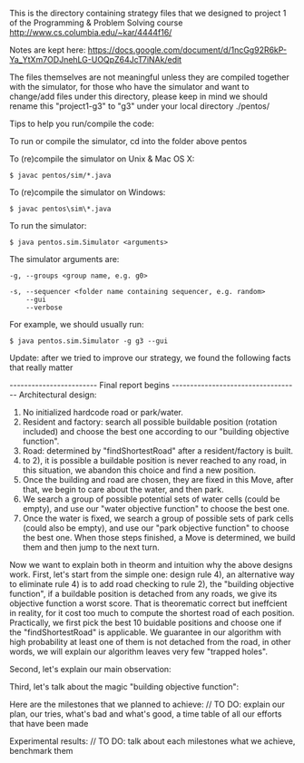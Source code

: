 This is the directory containing strategy files that we designed to project 1 of the Programming & Problem Solving course http://www.cs.columbia.edu/~kar/4444f16/

Notes are kept here: https://docs.google.com/document/d/1ncGg92R6kP-Ya_YtXm7ODJnehLG-UOQpZ64JcT7iNAk/edit

The files themselves are not meaningful unless they are compiled together with the simulator, for those who have the simulator and want to change/add files under this directory, please keep in mind we should rename this "project1-g3" to "g3" under your local directory ./pentos/

Tips to help you run/compile the code:

To run or compile the simulator, cd into the folder above pentos

To (re)compile the simulator on Unix & Mac OS X:   

    $ javac pentos/sim/*.java

To (re)compile the simulator on Windows:          

    $ javac pentos\sim\*.java

To run the simulator:  

    $ java pentos.sim.Simulator <arguments>
    
The simulator arguments are:
    
    -g, --groups <group name, e.g. g0>
    
    -s, --sequencer <folder name containing sequencer, e.g. random>
        --gui
        --verbose
        
For example, we should usually run: 

    $ java pentos.sim.Simulator -g g3 --gui

Update: after we tried to improve our strategy, we found the following facts that really matter

------------------------ Final report begins -----------------------------------
Architectural design:
1) No initialized hardcode road or park/water.
2) Resident and factory: search all possible buildable position (rotation included) and choose the best one according to our "building objective function".
3) Road: determined by "findShortestRoad" after a resident/factory is built.
4) to 2), it is possible a buildable position is never reached to any road, in this situation, we abandon this choice and find a new position.
5) Once the building and road are chosen, they are fixed in this Move, after that, we begin to care about the water, and then park.
6) We search a group of possible potential sets of water cells (could be empty), and use our "water objective function" to choose the best one.
7) Once the water is fixed, we search a group of possible sets of park cells (could also be empty), and use our "park objective function" to choose the best one.
When those steps finished, a Move is determined, we build them and then jump to the next turn.

Now we want to explain both in theorm and intuition why the above designs work.
First, let's start from the simple one: design rule 4), an alternative way to eliminate rule 4) is to add road checking to rule 2), the "building objective function", if a buildable position is detached from any roads, we give its objective function a worst score. That is theorematic correct but ineffcient in reality, for it cost too much to compute the shortest road of each position. Practically, we first pick the best 10 buidable positions and choose one if the "findShortestRoad" is applicable. We guarantee in our algorithm with high probability at least one of them is not detached from the road, in other words, we will explain our algorithm leaves very few "trapped holes".

Second, let's explain our main observation:

Third, let's talk about the magic "building objective function":

Here are the milestones that we planned to achieve:
// TO DO: explain our plan, our tries, what's bad and what's good, a time table of all our efforts that have been made

Experimental results:
// TO DO: talk about each milestones what we achieve, benchmark them
















